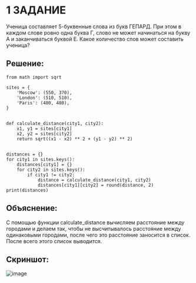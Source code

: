 # 1 ЗАДАНИЕ 
Ученица составляет 5-буквенные слова из букв ГЕПАРД. При этом в каждом слове ровно одна буква Г, слово не может начинаться на букву А и заканчиваться буквой Е. Какое количество слов может составить ученица?
## Решение: 
```
from math import sqrt

sites = {
    'Moscow': (550, 370),
    'London': (510, 510),
    'Paris': (480, 480),
}


def calculate_distance(city1, city2):
    x1, y1 = sites[city1]
    x2, y2 = sites[city2]
    return sqrt((x1 - x2) ** 2 + (y1 - y2) ** 2)


distances = {}
for city1 in sites.keys():
    distances[city1] = {}
    for city2 in sites.keys():
        if city1 != city2:
            distance = calculate_distance(city1, city2)
            distances[city1][city2] = round(distance, 2)
print(distances)
```
## Объяснение: 
C помощью функции calculate_distance вычисляем расстояние между городами и делаем так, чтобы не высчитывалось расстояние между одинаковыми городами, после чего это расстояние заносится в список. После всего этого список выводится.
## Скриншот:
![image](https://github.com/user-attachments/assets/edc90b73-f9bb-491a-87bd-c35df839b24f)
